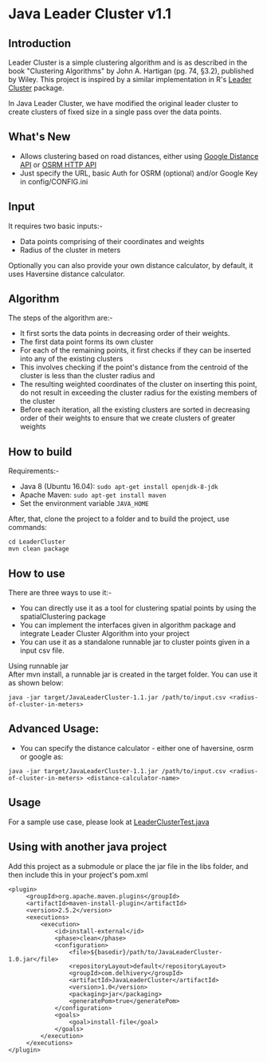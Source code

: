 Java Leader Cluster v1.1
===================

## Introduction  
Leader Cluster is a simple clustering algorithm and is as described in the
book "Clustering Algorithms" by John A. Hartigan (pg. 74, §3.2), published
by Wiley. This project is inspired by a similar implementation in R's [Leader
Cluster](https://cran.r-project.org/web/packages/leaderCluster/index.html) package.

In Java Leader Cluster, we have modified the original leader cluster to create
clusters of fixed size in a single pass over the data points.

## What's New  
- Allows clustering based on road distances, either using 
[Google Distance API](https://developers.google.com/maps/documentation/distance-matrix/intro)
or 
[OSRM HTTP API](https://github.com/Project-OSRM/osrm-backend/blob/2ed6b181c8e80b7d17991ffe29726ecb130785f6/docs/http.md)
- Just specify the URL, basic Auth for OSRM (optional) and/or Google Key in config/CONFIG.ini

## Input  
It requires two basic inputs:-
- Data points comprising of their coordinates and weights
- Radius of the cluster in meters

Optionally you can also provide your own distance calculator, by default,
it uses Haversine distance calculator.

## Algorithm  
The steps of the algorithm are:-
- It first sorts the data points in decreasing order of their weights.
- The first data point forms its own cluster
- For each of the remaining points, it first checks if they can be inserted
into any of the existing clusters
- This involves checking if the point's distance from the centroid of the
cluster is less than the cluster radius and
- The resulting weighted coordinates of the cluster on inserting this point,
do not result in exceeding the cluster radius for the existing members of the
cluster
- Before each iteration, all the existing clusters are sorted in decreasing
order of their weights to ensure that we create clusters of greater weights

## How to build  
Requirements:-
- Java 8 (Ubuntu 16.04): `sudo apt-get install openjdk-8-jdk`
- Apache Maven: `sudo apt-get install maven`
- Set the environment variable `JAVA_HOME`

After, that, clone the project to a folder and to build the project, use commands:

    cd LeaderCluster
    mvn clean package

## How to use  
There are three ways to use it:-
 - You can directly use it as a tool for clustering spatial points by using
 the spatialClustering package
 - You can implement the interfaces given in algorithm package and integrate
 Leader Cluster Algorithm into your project
 - You can use it as a standalone runnable jar to cluster points given in a input csv file.

Using runnable jar  
 After mvn install, a runnable jar is created in the target folder. You can use it as shown below:
 
    java -jar target/JavaLeaderCluster-1.1.jar /path/to/input.csv <radius-of-cluster-in-meters>

## Advanced Usage:
- You can specify the distance calculator - either one of haversine, osrm or google as:

``` 
java -jar target/JavaLeaderCluster-1.1.jar /path/to/input.csv <radius-of-cluster-in-meters> <distance-calculator-name>
```

## Usage  
For a sample use case, please look at [LeaderClusterTest.java](https://github.com/delhivery/LeaderCluster/blob/master/src/test/java/com/delhivery/clustering/spatialClustering/LeaderClusterTest.java)

## Using with another java project  
Add this project as a submodule or place the jar file in the libs folder, and then include this in your project's pom.xml
```
<plugin>
     <groupId>org.apache.maven.plugins</groupId>
     <artifactId>maven-install-plugin</artifactId>
     <version>2.5.2</version>
     <executions>
         <execution>
             <id>install-external</id>
             <phase>clean</phase>
             <configuration>
                 <file>${basedir}/path/to/JavaLeaderCluster-1.0.jar</file>
                 <repositoryLayout>default</repositoryLayout>
                 <groupId>com.delhivery</groupId>
                 <artifactId>JavaLeaderCluster</artifactId>
                 <version>1.0</version>
                 <packaging>jar</packaging>
                 <generatePom>true</generatePom>
             </configuration>
             <goals>
                 <goal>install-file</goal>
             </goals>
         </execution>
     </executions>
</plugin>
```
